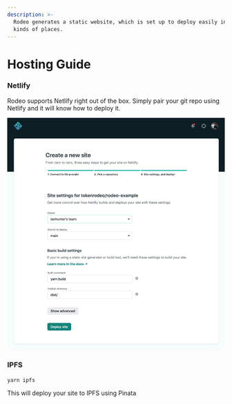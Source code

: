 ```yaml
---
description: >-
  Rodeo generates a static website, which is set up to deploy easily in all
  kinds of places.
---
```


# Hosting Guide

### Netlify

Rodeo supports Netlify right out of the box. Simply pair your git repo using Netlify and it will know how to deploy it.

![](../.gitbook/assets/cleanshot-2021-03-21-at-08.41.58-2x.png)

### IPFS

```text
yarn ipfs
```

This will deploy your site to IPFS using Pinata

